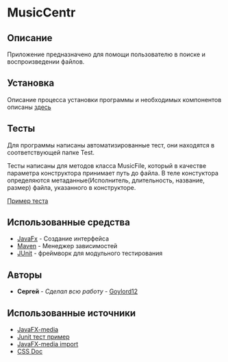 # MusicCentr

## Описание
Приложение предназначено для помощи пользователю в поиске и воспроизведении файлов.

## Установка


Описание процесса установки программы и необходимых компонентов описаны [здесь](https://github.com/Goylord12/MusicCenter/wiki/%2312-Руководство-пользователя)

## Тесты

Для программы написаны автоматизированные тест, они находятся в соответствующей папке Test.

Тесты написаны для методов класса MusicFile, который в качестве параметра конструктора принимает путь до файла. В теле констуктора определяются метаданные(Исполнитель, длительность, название, размер) файла, указанного в конструкторе.

[Пример теста](https://github.com/Goylord12/MusicCenter/wiki/%2311-Unit-тестирование)


## Использованные средства

* [JavaFx](https://openjfx.io/) - Создание интерфейса
* [Maven](https://maven.apache.org/) - Менеджер зависимостей
* [JUnit](https://junit.org) - фреймворк для модульного тестирования

## Авторы

* **Сергей** - *Сделал всю работу* - [Goylord12](https://github.com/Goylord12)

## Использованные источники

* [JavaFX-media](https://docs.oracle.com/javase/8/javafx/api/javafx/scene/media/Media.html)
* [Junit тест пример](https://javastudy.ru/junit/junit-hello-world/)
* [JavaFX-media import](https://stackoverflow.com/questions/69976938/javafx-mediaplayer-import)
* [CSS Doc](https://developer.mozilla.org/en-US/docs/Web/CSS)
